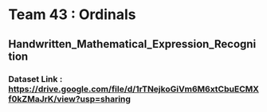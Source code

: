 # Team 43 : Ordinals
## Handwritten_Mathematical_Expression_Recognition
### Dataset Link : https://drive.google.com/file/d/1rTNejkoGiVm6M6xtCbuECMXf0kZMaJrK/view?usp=sharing
